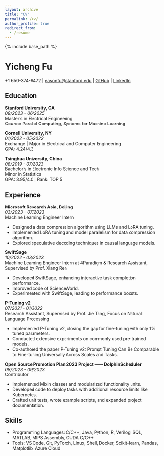 ```yaml
---
layout: archive
title: "CV"
permalink: /cv/
author_profile: true
redirect_from:
  - /resume
---
```


{% include base_path %}

# Yicheng Fu
+1 650-374-9472 | easonfu@stanford.edu | [GitHub](https://github.com/sofyc) | [LinkedIn](https://www.linkedin.com/in/eason-fu)

## Education
**Stanford University, CA**  
*09/2023 - 06/2025*  
Master’s in Electrical Engineering  
Course: Parallel Computing, Systems for Machine Learning

**Cornell University, NY**  
*01/2022 - 05/2022*  
Exchange | Major in Electrical and Computer Engineering  
GPA: 4.24/4.3

**Tsinghua University, China**  
*08/2019 - 07/2023*  
Bachelor’s in Electronic Info Science and Tech  
Minor in Statistics  
GPA: 3.95/4.0 | Rank: TOP 5

## Experience
**Microsoft Research Asia, Beijing**  
*03/2023 - 07/2023*  
Machine Learning Engineer Intern
- Designed a data compression algorithm using LLMs and LoRA tuning.
- Implemented LoRA tuning and model parallelism for data compression algorithm.
- Explored speculative decoding techniques in causal language models.

**SwiftSage**  
*10/2022 - 03/2023*  
Machine Learning Engineer Intern at 4Paradigm & Research Assistant, Supervised by Prof. Xiang Ren
- Developed SwiftSage, enhancing interactive task completion performance.
- Improved code of ScienceWorld.
- Experimented with SwiftSage, leading to performance boosts.

**P-Tuning v2**  
*07/2021 - 01/2022*  
Research Assistant, Supervised by Prof. Jie Tang, Focus on Natural Language Processing
- Implemented P-Tuning v2, closing the gap for fine-tuning with only 1% tuned parameters.
- Conducted extensive experiments on commonly used pre-trained models.
- Co-authored the paper P-Tuning v2: Prompt Tuning Can Be Comparable to Fine-tuning Universally Across Scales and Tasks.

**Open Source Promotion Plan 2023 Project —— DolphinScheduler**  
*08/2023 - 09/2023*  
Contributor
- Implemented Mixin classes and modularized functionality units.
- Developed code to deploy tasks with additional resource limits like Kubernetes.
- Crafted unit tests, wrote example scripts, and expanded project documentation.

## Skills
- Programming Languages: C/C++, Java, Python, R, Verilog, SQL, MATLAB, MIPS Assembly, CUDA C/C++
- Tools: VS Code, Git, PyTorch, Linux, Shell, Docker, Scikit-learn, Pandas, Matplotlib, Azure Cloud

